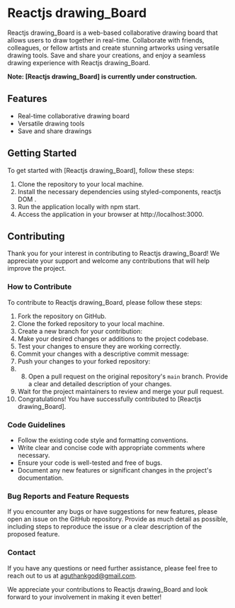 # Reactjs drawing_Board

Reactjs drawing_Board is a web-based collaborative drawing board that allows users to draw together in real-time. Collaborate with friends, colleagues, or fellow artists and create stunning artworks using versatile drawing tools. Save and share your creations, and enjoy a seamless drawing experience with Reactjs drawing_Board.

**Note: [Reactjs drawing_Board] is currently under construction.**

## Features

- Real-time collaborative drawing board
- Versatile drawing tools
- Save and share drawings

## Getting Started

To get started with [Reactjs drawing_Board], follow these steps:

1. Clone the repository to your local machine.
2. Install the necessary dependencies using styled-components, reactjs DOM .
3. Run the application locally with npm start.
4. Access the application in your browser at http://localhost:3000.

## Contributing

Thank you for your interest in contributing to Reactjs drawing_Board! We appreciate your support and welcome any contributions that will help improve the project.

### How to Contribute

To contribute to Reactjs drawing_Board, please follow these steps:

1. Fork the repository on GitHub.
2. Clone the forked repository to your local machine.
3. Create a new branch for your contribution:
4. Make your desired changes or additions to the project codebase.
5. Test your changes to ensure they are working correctly.
6. Commit your changes with a descriptive commit message:
7. Push your changes to your forked repository:
8. 8. Open a pull request on the original repository's `main` branch. Provide a clear and detailed description of your changes.
9. Wait for the project maintainers to review and merge your pull request.
10. Congratulations! You have successfully contributed to [Reactjs drawing_Board].

### Code Guidelines

- Follow the existing code style and formatting conventions.
- Write clear and concise code with appropriate comments where necessary.
- Ensure your code is well-tested and free of bugs.
- Document any new features or significant changes in the project's documentation.

### Bug Reports and Feature Requests

If you encounter any bugs or have suggestions for new features, please open an issue on the GitHub repository. Provide as much detail as possible, including steps to reproduce the issue or a clear description of the proposed feature.

### Contact

If you have any questions or need further assistance, please feel free to reach out to us at aguthankgod@gmail.com.

We appreciate your contributions to Reactjs drawing_Board and look forward to your involvement in making it even better!

